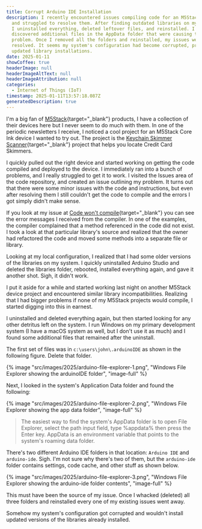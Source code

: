 ```yaml
---
title: Corrupt Arduino IDE Installation
description: I recently encountered issues compiling code for an M5Stack project
  and struggled to resolve them. After finding outdated libraries on my system,
  I uninstalled everything, deleted leftover files, and reinstalled. I
  discovered additional files in the AppData folder that were causing the
  problem. Once I removed all the folders and reinstalled, my issues were
  resolved. It seems my system's configuration had become corrupted, preventing
  updated library installations.
date: 2025-01-11
showCoffee: true
headerImage: null
headerImageAltText: null
headerImageAttribution: null
categories:
  - Internet of Things (IoT)
timestamp: 2025-01-11T13:57:18.087Z
generatedDescription: true
---
```


I'm a big fan of [M5Stack](https://m5stack.com/){target="_blank"} products, I have a collection of their devices here but I never seem to do much with them. In one of the periodic newsletters I receive, I noticed a cool project for an M5Stack Core Ink device I wanted to try out. The project is the [Keychain Skimmer Scanner](https://github.com/kevinl95/KeychainSkimmerScanner){target="_blank"} project that helps you locate Credit Card Skimmers.

I quickly pulled out the right device and started working on getting the code compiled and deployed to the device. I immediately ran into a bunch of problems, and I really struggled to get it to work. I visited the Issues area of the code repository, and created an issue outlining my problem. It turns out that there were some minor issues with the code and instructions, but even after resolving them I still couldn't get the code to compile and the errors I got simply didn't make sense. 

If you look at my issue at [Code won't compile](https://github.com/kevinl95/KeychainSkimmerScanner/issues/4){target="_blank"} you can see the error messages I received from the compiler. In one of the examples, the compiler complained that a method referenced in the code did not exist. I took a look at that particular library's source and realized that the owner had refactored the code and moved some methods into a separate file or library. 

Looking at my local configuration, I realized that I had some older versions of the libraries on my system. I quickly uninstalled Arduino Studio and deleted the libraries folder, rebooted, installed everything again, and gave it another shot. Sigh, it didn't work. 

I put it aside for a while and started working last night on another M5Stack device project and encountered similar library incompatibilities. Realizing that I had bigger problems if none of my M5Stack projects would compile, I started digging into this in earnest. 

I uninstalled and deleted everything again, but then started looking for any other detritus left on the system. I run Windows on my primary development system (I have a macOS system as well, but I don't use it as much) and I found some additional files that remained after the uninstall. 

The first set of files was in `c:\users\john\.arduinoIDE` as shown in the following figure. Delete that folder.

{% image "src/images/2025/arduino-file-explorer-1.png", "Windows File Explorer showing the arduinoIDE folder", "image-full" %}

Next, I looked in the system's Application Data folder and found the following:

{% image "src/images/2025/arduino-file-explorer-2.png", "Windows File Explorer showing the app data folder", "image-full" %}

> The easiest way to find the system's AppData folder is to open File Explorer, select the path input field, type %appdata% then press the Enter key. AppData is an environment variable that points to the system's roaming data folder. 

There's two different Arduino IDE folders in that location: `Arduino IDE` and `arduino-ide`. Sigh. I'm not sure why there's two of them, but the `arduino-ide` folder contains settings, code cache, and other stuff as shown below.

{% image "src/images/2025/arduino-file-explorer-3.png", "Windows File Explorer showing the arduino-ide folder contents", "image-full" %}

This must have been the source of my issue. Once I whacked (deleted) all three folders and reinstalled every one of my existing issues went away. 

Somehow my system's configuration got corrupted and wouldn't install updated versions of the libraries already installed. 
